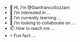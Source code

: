 - 👋 Hi, I’m @GianfrancoSozzani
- 👀 I’m interested in ...
- 🌱 I’m currently learning ...
- 💞️ I’m looking to collaborate on ...
- 📫 How to reach me ...
- ⚡ Fun fact: ...

<!---
GianfrancoSozzani/GianfrancoSozzani is a ✨ special ✨ repository because its `README.md` (this file) appears on your GitHub profile.
You can click the Preview link to take a look at your changes.
--->

